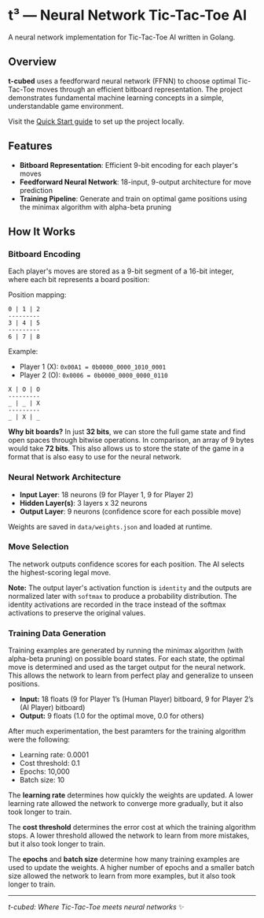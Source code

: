 # t³ — Neural Network Tic-Tac-Toe AI

A neural network implementation for Tic-Tac-Toe AI written in Golang.

## Overview

**t-cubed** uses a feedforward neural network (FFNN) to choose optimal Tic-Tac-Toe moves through an efficient bitboard representation. The project demonstrates fundamental machine learning concepts in a simple, understandable game environment.

Visit the [Quick Start guide](./doc/QUICK_START.md) to set up the project locally.

## Features

- **Bitboard Representation**: Efficient 9-bit encoding for each player's moves
- **Feedforward Neural Network**: 18-input, 9-output architecture for move prediction
- **Training Pipeline**: Generate and train on optimal game positions using the minimax algorithm with alpha-beta pruning

## How It Works

### Bitboard Encoding
Each player's moves are stored as a 9-bit segment of a 16-bit integer, where each bit represents a board position:

Position mapping:
```
0 | 1 | 2
---------
3 | 4 | 5
---------
6 | 7 | 8
```

Example:
- Player 1 (X): `0x00A1 = 0b0000_0000_1010_0001`
- Player 2 (O): `0x0006 = 0b0000_0000_0000_0110`

```
X | O | O
---------
_ | _ | X
---------
_ | X | _

```

**Why bit boards?**
In just **32 bits**, we can store the full game state and find open spaces through bitwise operations. In comparison, an array of 9 bytes would take **72 bits**.
This also allows us to store the state of the game in a format that is also easy to use for the neural network.

### Neural Network Architecture
- **Input Layer**: 18 neurons (9 for Player 1, 9 for Player 2)
- **Hidden Layer(s)**: 3 layers x 32 neurons
- **Output Layer**: 9 neurons (confidence score for each possible move)

Weights are saved in `data/weights.json` and loaded at runtime.

### Move Selection
The network outputs confidence scores for each position. The AI selects the highest-scoring legal move.

**Note:** The output layer's activation function is `identity` and the outputs are normalized later with `softmax` 
to produce a probability distribution. The identity activations are recorded in the trace instead of the softmax 
activations to preserve the original values.

### Training Data Generation

Training examples are generated by running the minimax algorithm (with alpha-beta pruning) on possible board states.
For each state, the optimal move is determined and used as the target output for the neural network.
This allows the network to learn from perfect play and generalize to unseen positions.

- **Input:** 18 floats (9 for Player 1’s (Human Player) bitboard, 9 for Player 2’s (AI Player) bitboard)
- **Output:** 9 floats (1.0 for the optimal move, 0.0 for others)

After much experimentation, the best paramters for the training algorithm were the following:

- Learning rate: 0.0001
- Cost threshold: 0.1
- Epochs: 10,000
- Batch size: 10

The **learning rate** determines how quickly the weights are updated. A lower learning rate allowed the network to
converge more gradually, but it also took longer to train.

The **cost threshold** determines the error cost at which the training algorithm stops. A lower threshold allowed the
network to learn from more mistakes, but it also took longer to train.

The **epochs** and **batch size** determine how many training examples are used to update the weights. A higher number
of epochs and a smaller batch size allowed the network to learn from more examples, but it also took longer to train.

---

*t-cubed: Where Tic-Tac-Toe meets neural networks* ✨
